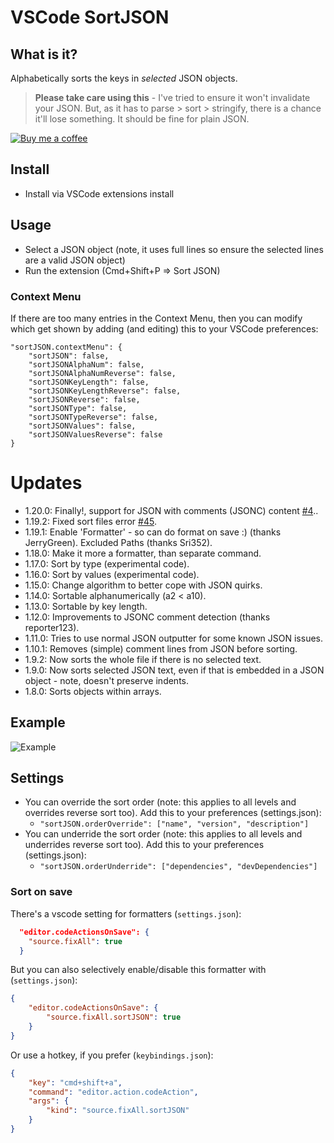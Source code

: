 # VSCode SortJSON

## What is it?

Alphabetically sorts the keys in _selected_ JSON objects.

> **Please take care using this** - I've tried to ensure it won't invalidate your JSON. But, as it has to parse > sort > stringify, there is a chance it'll lose something. It should be fine for plain JSON.

<a target="_blank" href="https://www.buymeacoffee.com/richie5um"><img src="https://github.com/richie5um/vscode-sort-json/raw/HEAD/resources/buymeacoffee.png" alt="Buy me a coffee"></a>

## Install

-   Install via VSCode extensions install

## Usage

-   Select a JSON object (note, it uses full lines so ensure the selected lines are a valid JSON object)
-   Run the extension (Cmd+Shift+P => Sort JSON)

### Context Menu

If there are too many entries in the Context Menu, then you can modify which get shown by adding (and editing) this to your VSCode preferences:

    "sortJSON.contextMenu": {
        "sortJSON": false,
        "sortJSONAlphaNum": false,
        "sortJSONAlphaNumReverse": false,
        "sortJSONKeyLength": false,
        "sortJSONKeyLengthReverse": false,
        "sortJSONReverse": false,
        "sortJSONType": false,
        "sortJSONTypeReverse": false,
        "sortJSONValues": false,
        "sortJSONValuesReverse": false
    }

# Updates

-   1.20.0: Finally!, support for JSON with comments (JSONC) content [#4](https://github.com/richie5um/vscode-sort-json/issues/4)..
-   1.19.2: Fixed sort files error [#45](https://github.com/richie5um/vscode-sort-json/issues/45).
-   1.19.1: Enable 'Formatter' - so can do format on save :) (thanks JerryGreen). Excluded Paths (thanks Sri352).
-   1.18.0: Make it more a formatter, than separate command.
-   1.17.0: Sort by type (experimental code).
-   1.16.0: Sort by values (experimental code).
-   1.15.0: Change algorithm to better cope with JSON quirks.
-   1.14.0: Sortable alphanumerically (a2 < a10).
-   1.13.0: Sortable by key length.
-   1.12.0: Improvements to JSONC comment detection (thanks reporter123).
-   1.11.0: Tries to use normal JSON outputter for some known JSON issues.
-   1.10.1: Removes (simple) comment lines from JSON before sorting.
-   1.9.2: Now sorts the whole file if there is no selected text.
-   1.9.0: Now sorts selected JSON text, even if that is embedded in a JSON object - note, doesn't preserve indents.
-   1.8.0: Sorts objects within arrays.

## Example

![Example](https://github.com/richie5um/vscode-sort-json/raw/HEAD/resources/usage.gif)

## Settings

-   You can override the sort order (note: this applies to all levels and overrides reverse sort too). Add this to your preferences (settings.json):
    -   `"sortJSON.orderOverride": ["name", "version", "description"]`
-   You can underride the sort order (note: this applies to all levels and underrides reverse sort too). Add this to your preferences (settings.json):
    -   `"sortJSON.orderUnderride": ["dependencies", "devDependencies"]`

### Sort on save

There's a vscode setting for formatters (`settings.json`):

```json
  "editor.codeActionsOnSave": {
    "source.fixAll": true
  }
```

But you can also selectively enable/disable this formatter with (`settings.json`):

```json
{
    "editor.codeActionsOnSave": {
        "source.fixAll.sortJSON": true
    }
}
```

Or use a hotkey, if you prefer (`keybindings.json`):

```json
{
    "key": "cmd+shift+a",
    "command": "editor.action.codeAction",
    "args": {
        "kind": "source.fixAll.sortJSON"
    }
}
```
